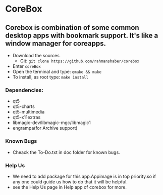 # CoreBox

## Corebox is combination of some common desktop apps with bookmark support. It's like a window manager for coreapps.

* Download the sources
   - Git: `git clone https://github.com/rahmanshaber/corebox`
* Enter `coreBox`
* Open the terminal and type: `qmake && make`
* To install, as root type: `make install`

### Dependencies:
* qt5
* qt5-charts
* qt5-multimedia
* qt5-x11extras
* libmagic-dev/libmagic-mgc/libmagic1
* engrampa(for Archive support)

### Known Bugs
* Cheack the To-Do.txt in doc folder for known bugs.

### Help Us
* We need to add package for this app.Appimage is in top priority.so if any one could guide us how to do that it will be helpful.
* see the Help Us page in Help app of corebox for more.